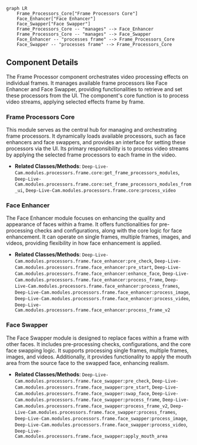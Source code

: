 ```mermaid
graph LR
    Frame_Processors_Core["Frame Processors Core"]
    Face_Enhancer["Face Enhancer"]
    Face_Swapper["Face Swapper"]
    Frame_Processors_Core -- "manages" --> Face_Enhancer
    Frame_Processors_Core -- "manages" --> Face_Swapper
    Face_Enhancer -- "processes frame" --> Frame_Processors_Core
    Face_Swapper -- "processes frame" --> Frame_Processors_Core
```

## Component Details

The Frame Processor component orchestrates video processing effects on individual frames. It manages available frame processors like Face Enhancer and Face Swapper, providing functionalities to retrieve and set these processors from the UI. The component's core function is to process video streams, applying selected effects frame by frame.

### Frame Processors Core
This module serves as the central hub for managing and orchestrating frame processors. It dynamically loads available processors, such as face enhancers and face swappers, and provides an interface for setting these processors via the UI. Its primary responsibility is to process video streams by applying the selected frame processors to each frame in the video.
- **Related Classes/Methods**: `Deep-Live-Cam.modules.processors.frame.core:get_frame_processors_modules`, `Deep-Live-Cam.modules.processors.frame.core:set_frame_processors_modules_from_ui`, `Deep-Live-Cam.modules.processors.frame.core:process_video`

### Face Enhancer
The Face Enhancer module focuses on enhancing the quality and appearance of faces within a frame. It offers functionalities for pre-processing checks and configurations, along with the core logic for face enhancement. It can operate on single frames, multiple frames, images, and videos, providing flexibility in how face enhancement is applied.
- **Related Classes/Methods**: `Deep-Live-Cam.modules.processors.frame.face_enhancer:pre_check`, `Deep-Live-Cam.modules.processors.frame.face_enhancer:pre_start`, `Deep-Live-Cam.modules.processors.frame.face_enhancer:enhance_face`, `Deep-Live-Cam.modules.processors.frame.face_enhancer:process_frame`, `Deep-Live-Cam.modules.processors.frame.face_enhancer:process_frames`, `Deep-Live-Cam.modules.processors.frame.face_enhancer:process_image`, `Deep-Live-Cam.modules.processors.frame.face_enhancer:process_video`, `Deep-Live-Cam.modules.processors.frame.face_enhancer:process_frame_v2`

### Face Swapper
The Face Swapper module is designed to replace faces within a frame with other faces. It includes pre-processing checks, configurations, and the core face swapping logic. It supports processing single frames, multiple frames, images, and videos. Additionally, it provides functionality to apply the mouth area from the source face to the swapped face, enhancing realism.
- **Related Classes/Methods**: `Deep-Live-Cam.modules.processors.frame.face_swapper:pre_check`, `Deep-Live-Cam.modules.processors.frame.face_swapper:pre_start`, `Deep-Live-Cam.modules.processors.frame.face_swapper:swap_face`, `Deep-Live-Cam.modules.processors.frame.face_swapper:process_frame`, `Deep-Live-Cam.modules.processors.frame.face_swapper:process_frame_v2`, `Deep-Live-Cam.modules.processors.frame.face_swapper:process_frames`, `Deep-Live-Cam.modules.processors.frame.face_swapper:process_image`, `Deep-Live-Cam.modules.processors.frame.face_swapper:process_video`, `Deep-Live-Cam.modules.processors.frame.face_swapper:apply_mouth_area`
